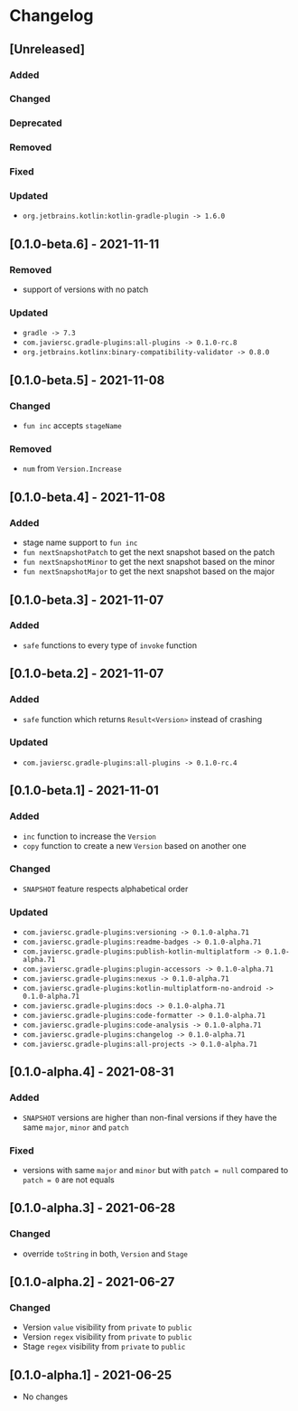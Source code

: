 # Changelog

## [Unreleased]

### Added

### Changed

### Deprecated

### Removed

### Fixed

### Updated
- `org.jetbrains.kotlin:kotlin-gradle-plugin -> 1.6.0`


## [0.1.0-beta.6] - 2021-11-11

### Removed
- support of versions with no patch

### Updated
- `gradle -> 7.3`
- `com.javiersc.gradle-plugins:all-plugins -> 0.1.0-rc.8`
- `org.jetbrains.kotlinx:binary-compatibility-validator -> 0.8.0`

## [0.1.0-beta.5] - 2021-11-08

### Changed
- `fun inc` accepts `stageName`

### Removed
- `num` from `Version.Increase`

## [0.1.0-beta.4] - 2021-11-08

### Added
- stage name support to `fun inc`
- `fun nextSnapshotPatch` to get the next snapshot based on the patch
- `fun nextSnapshotMinor` to get the next snapshot based on the minor
- `fun nextSnapshotMajor` to get the next snapshot based on the major

## [0.1.0-beta.3] - 2021-11-07

### Added
- `safe` functions to every type of `invoke` function

## [0.1.0-beta.2] - 2021-11-07

### Added
- `safe` function which returns `Result<Version>` instead of crashing

### Updated
- `com.javiersc.gradle-plugins:all-plugins -> 0.1.0-rc.4`

## [0.1.0-beta.1] - 2021-11-01

### Added
- `inc` function to increase the `Version`
- `copy` function to create a new `Version` based on another one

### Changed
- `SNAPSHOT` feature respects alphabetical order

### Updated
- `com.javiersc.gradle-plugins:versioning -> 0.1.0-alpha.71`
- `com.javiersc.gradle-plugins:readme-badges -> 0.1.0-alpha.71`
- `com.javiersc.gradle-plugins:publish-kotlin-multiplatform -> 0.1.0-alpha.71`
- `com.javiersc.gradle-plugins:plugin-accessors -> 0.1.0-alpha.71`
- `com.javiersc.gradle-plugins:nexus -> 0.1.0-alpha.71`
- `com.javiersc.gradle-plugins:kotlin-multiplatform-no-android -> 0.1.0-alpha.71`
- `com.javiersc.gradle-plugins:docs -> 0.1.0-alpha.71`
- `com.javiersc.gradle-plugins:code-formatter -> 0.1.0-alpha.71`
- `com.javiersc.gradle-plugins:code-analysis -> 0.1.0-alpha.71`
- `com.javiersc.gradle-plugins:changelog -> 0.1.0-alpha.71`
- `com.javiersc.gradle-plugins:all-projects -> 0.1.0-alpha.71`

## [0.1.0-alpha.4] - 2021-08-31

### Added
- `SNAPSHOT` versions are higher than non-final versions if they have the same `major`, `minor` and
  `patch`

### Fixed
- versions with same `major` and `minor` but with `patch = null` compared to `patch = 0` are not 
  equals

## [0.1.0-alpha.3] - 2021-06-28

### Changed
- override `toString` in both, `Version` and `Stage`

## [0.1.0-alpha.2] - 2021-06-27

### Changed
- Version `value` visibility from `private` to `public`
- Version `regex` visibility from `private` to `public`
- Stage `regex` visibility from `private` to `public`

## [0.1.0-alpha.1] - 2021-06-25
- No changes
